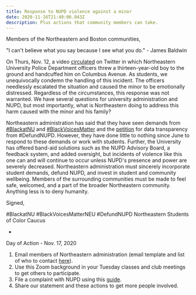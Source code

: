 ```yaml
---
title: Response to NUPD violence against a minor
date: 2020-11-16T21:49:06.843Z
description: Plus actions that community members can take.
---
```

Members of the Northeastern and Boston communities,

"I can't believe what you say because I see what you do." - James Baldwin

On Thurs, Nov. 12, a video [circulated](https://twitter.com/Prodigalson2025/status/1326999893538385922) on Twitter in which Northeastern University Police Department officers threw a thirteen-year-old boy to the ground and handcuffed him on Columbus Avenue. As students, we unequivocally condemn the handling of this incident. The officers needlessly escalated the situation and caused the minor to be emotionally distressed. Regardless of the circumstances, this response was not warranted. We have several questions for university administration and NUPD, but most importantly, what is Northeastern doing to address this harm caused with the minor and his family? 

Northeastern administration has said that they have seen demands from [\#BlackatNU](https://sites.google.com/view/blackatnu/) and [\#BlackVoicesMatter](https://sites.google.com/view/blackvoicesmatter/home) and the [petition](https://bit.ly/NUPDdatapetition) for data transparency from #DefundNUPD. However, they have done little to nothing since June to respond to these demands or work with students. Further, the University has offered band-aid solutions such as the NUPD Advisory Board, a feedback system, and added oversight, but incidents of violence like this one can and will continue to occur unless NUPD's presence and power are severely decreased. Northeastern administration must sincerely incorporate student demands, defund NUPD, and invest in student and community wellbeing. Members of the surrounding communities must be made to feel safe, welcomed, and a part of the broader Northeastern community. Anything less is to deny humanity.

Signed, 

\#BlackatNU
\#BlackVoicesMatterNEU
\#DefundNUPD
Northeastern Students of Color Caucus

-

Day of Action - Nov. 17, 2020

1. Email members of Northeastern administration (email template and list of who to contact [here](https://docs.google.com/document/d/1Zcr72QduhhjjemK9kqohZJ4zZlhDgF_qH5dXoO4MTNY/edit?usp=sharing)).
2. Use this Zoom background in your Tuesday classes and club meetings to get others to participate.
3. File a complaint with NUPD using this [guide](https://docs.google.com/document/d/11ZwW8DYFAhX_oSt42QT20N-Pnid-cOJkLMY4rAZNLgU/edit?usp=sharing).
4. Share our statement and these actions to get more people involved.